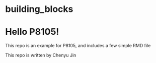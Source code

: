 # building_blocks

# Hello P8105!

This repo is an example for P8105, and includes a few simple RMD file

This repo is written by Chenyu Jin

